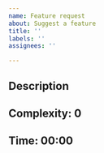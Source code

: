 ```yaml
---
name: Feature request
about: Suggest a feature
title: ''
labels: ''
assignees: ''

---
```


## Description
<!--- A clear and concise description of what the feature is --->

## Complexity: 0
<!--- Rate the complexity from 0-10 --->

## Time: 00:00
<!--- Estimate the time required to implement the feature --->
